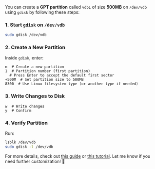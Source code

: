 You can create a **GPT partition** called `vdb1` of size **500MB** on `/dev/vdb` using `gdisk` by following these steps:

### **1. Start `gdisk` on `/dev/vdb`**
```bash
sudo gdisk /dev/vdb
```

### **2. Create a New Partition**
Inside `gdisk`, enter:
```
n  # Create a new partition
1  # Partition number (first partition)
  # Press Enter to accept the default first sector
+500M  # Set partition size to 500MB
8300  # Use Linux filesystem type (or another type if needed)
```

### **3. Write Changes to Disk**
```
w  # Write changes
y  # Confirm
```

### **4. Verify Partition**
Run:
```bash
lsblk /dev/vdb
sudo gdisk -l /dev/vdb
```

For more details, check out [this guide](https://linuxconfig.org/how-to-manipulate-gpt-partition-tables-with-gdisk-and-sgdisk-on-linux) or [this tutorial](https://www.computernetworkingnotes.com/linux-tutorials/manage-linux-disk-partition-with-gdisk-command.html). Let me know if you need further customization! 🚀